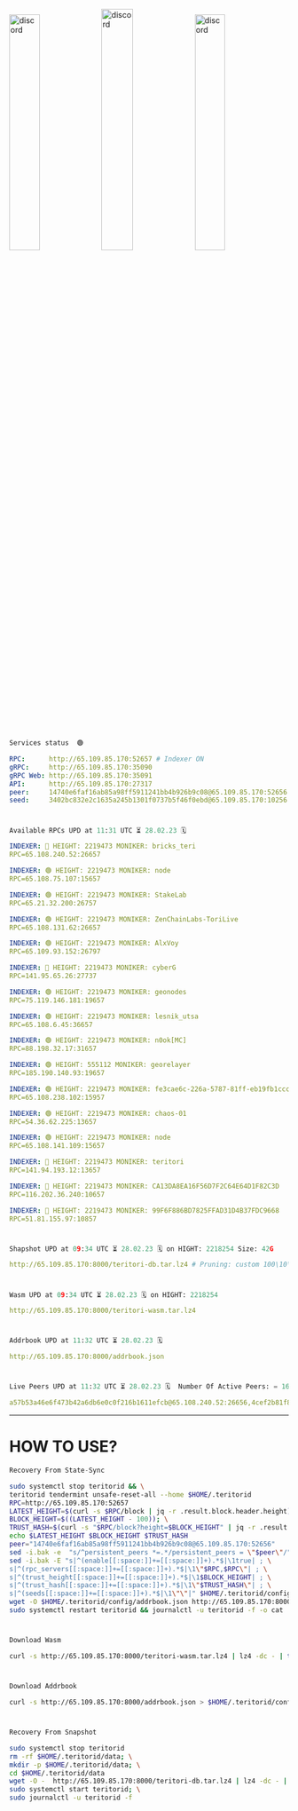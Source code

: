 [<img src='https://user-images.githubusercontent.com/83868103/215836529-812ac1b8-029f-4f5d-bb72-8539c308b0f4.png' alt='discord'  width='33%'>](https://github.com/romanv1812/Teritori/blob/main/data/mainnet_guide.md)[<img src='https://user-images.githubusercontent.com/83868103/215836572-1ace2f52-bfa5-452a-a9bd-1382169bc8f2.png' alt='discord'  width='33.39%'>](https://restake.app/teritori/torivaloper1qy38xmcrnht0kt5c5fryvl8llrpdwer6atxj5u/stake)[<img src='https://user-images.githubusercontent.com/83868103/215836599-cb1990d2-2e43-4fc2-898a-c373bcb64677.png' alt='discord'  width='33%'>](https://restake.app/teritori/torivaloper1qy38xmcrnht0kt5c5fryvl8llrpdwer6atxj5u/stake)
```python
Services status  🟢
```
```YAML
RPC:      http://65.109.85.170:52657 # Indexer ON
gRPC:     http://65.109.85.170:35090
gRPC Web: http://65.109.85.170:35091
API:      http://65.109.85.170:27317
peer:     14740e6faf16ab85a98ff5911241bb4b926b9c08@65.109.85.170:52656
seed:     3402bc832e2c1635a245b1301f0737b5f46f0ebd@65.109.85.170:10256
```
#
```python
Available RPCs UPD at 11:31 UTC ⏳ 28.02.23 🗓️ 
```
```YAML
INDEXER: 🔴 HEIGHT: 2219473 MONIKER: bricks_teri
RPC=65.108.240.52:26657

INDEXER: 🟢 HEIGHT: 2219473 MONIKER: node
RPC=65.108.75.107:15657

INDEXER: 🟢 HEIGHT: 2219473 MONIKER: StakeLab
RPC=65.21.32.200:26757

INDEXER: 🟢 HEIGHT: 2219473 MONIKER: ZenChainLabs-ToriLive
RPC=65.108.131.62:26657

INDEXER: 🟢 HEIGHT: 2219473 MONIKER: AlxVoy
RPC=65.109.93.152:26797

INDEXER: 🔴 HEIGHT: 2219473 MONIKER: cyberG
RPC=141.95.65.26:27737

INDEXER: 🟢 HEIGHT: 2219473 MONIKER: geonodes
RPC=75.119.146.181:19657

INDEXER: 🟢 HEIGHT: 2219473 MONIKER: lesnik_utsa
RPC=65.108.6.45:36657

INDEXER: 🟢 HEIGHT: 2219473 MONIKER: n0ok[MC]
RPC=88.198.32.17:31657

INDEXER: 🟢 HEIGHT: 555112 MONIKER: georelayer
RPC=185.190.140.93:19657

INDEXER: 🟢 HEIGHT: 2219473 MONIKER: fe3cae6c-226a-5787-81ff-eb19fb1cccce
RPC=65.108.238.102:15957

INDEXER: 🟢 HEIGHT: 2219473 MONIKER: chaos-01
RPC=54.36.62.225:13657

INDEXER: 🟢 HEIGHT: 2219473 MONIKER: node
RPC=65.108.141.109:15657

INDEXER: 🔴 HEIGHT: 2219473 MONIKER: teritori
RPC=141.94.193.12:13657

INDEXER: 🔴 HEIGHT: 2219473 MONIKER: CA13DA8EA16F56D7F2C64E64D1F82C3D
RPC=116.202.36.240:10657

INDEXER: 🔴 HEIGHT: 2219473 MONIKER: 99F6F886BD7825FFAD31D4B37FDC9668
RPC=51.81.155.97:10857

```
#
```python
Shapshot UPD at 09:34 UTC ⏳ 28.02.23 🗓️ on HIGHT: 2218254 Size: 42G
```
```YAML
http://65.109.85.170:8000/teritori-db.tar.lz4 # Pruning: custom 100\10\100 Indexer kv
```
#
```python
Wasm UPD at 09:34 UTC ⏳ 28.02.23 🗓️ on HIGHT: 2218254
```
```YAML
http://65.109.85.170:8000/teritori-wasm.tar.lz4
```
#
```python
Addrbook UPD at 11:32 UTC ⏳ 28.02.23 🗓️ 
```
```YAML
http://65.109.85.170:8000/addrbook.json
```
#
```python
Live Peers UPD at 11:32 UTC ⏳ 28.02.23 🗓️  Number Of Active Peers: = 16
```
```YAML
a57b53a46e6f473b42a6db6e0c0f216b1611efcb@65.108.240.52:26656,4cef2b81f82420434c6ce0dc43ca04ad18ef773f@65.108.75.107:15656,a06fbbb9ace823ae28a696a91daa2d0644653c28@65.21.32.200:26756,8e9624292123624e4eddc3f43189f08a0424127e@65.108.131.62:26656,6ef7a8bc7a3cc0856594f12570e8f2282a099dcf@65.109.93.152:26796,e3b906fefa58783395fcf72086c698707908a558@141.95.65.26:27736,16f90d350de14a596ebdc683ce5e703c14e40bb3@75.119.146.181:19656,46b7ae20e3cc4264076a91c3601f3894a021a80d@65.108.6.45:36656,e3374c3d25a36f06662fa150043e5e6529d11570@88.198.32.17:31656,8a34095a1b88208ae02e2d6fe3bd0dd92aa2d404@185.190.140.93:19656,2b4f46e601fb4ede2a0c98976337e3afdaa50dac@65.108.238.102:15956,10a19941e819a9a89873398b1d52794929d245a0@54.36.62.225:13656,5cabaab828aea4bcc60e20c5a87b469c43023557@65.108.141.109:15656,317d9a102d4a04337c65571c18df0e98269dce87@141.94.193.12:13656,d40face481bc00a617d9a29c39be412a776e28c2@116.202.36.240:10656,3bd3a20d7c8a26a20927289a7a6bffecf71de53e@51.81.155.97:10856
```
---
# HOW TO USE?
```python
Recovery From State-Sync
```
```bash
sudo systemctl stop teritorid && \
teritorid tendermint unsafe-reset-all --home $HOME/.teritorid
RPC=http://65.109.85.170:52657
LATEST_HEIGHT=$(curl -s $RPC/block | jq -r .result.block.header.height); \
BLOCK_HEIGHT=$((LATEST_HEIGHT - 100)); \
TRUST_HASH=$(curl -s "$RPC/block?height=$BLOCK_HEIGHT" | jq -r .result.block_id.hash)
echo $LATEST_HEIGHT $BLOCK_HEIGHT $TRUST_HASH
peer="14740e6faf16ab85a98ff5911241bb4b926b9c08@65.109.85.170:52656"
sed -i.bak -e  "s/^persistent_peers *=.*/persistent_peers = \"$peer\"/" $HOME/.teritorid/config/config.toml
sed -i.bak -E "s|^(enable[[:space:]]+=[[:space:]]+).*$|\1true| ; \
s|^(rpc_servers[[:space:]]+=[[:space:]]+).*$|\1\"$RPC,$RPC\"| ; \
s|^(trust_height[[:space:]]+=[[:space:]]+).*$|\1$BLOCK_HEIGHT| ; \
s|^(trust_hash[[:space:]]+=[[:space:]]+).*$|\1\"$TRUST_HASH\"| ; \
s|^(seeds[[:space:]]+=[[:space:]]+).*$|\1\"\"|" $HOME/.teritorid/config/config.toml
wget -O $HOME/.teritorid/config/addrbook.json http://65.109.85.170:8000/addrbook.json
sudo systemctl restart teritorid && journalctl -u teritorid -f -o cat
```
#
```python
Download Wasm
```
```bash
curl -s http://65.109.85.170:8000/teritori-wasm.tar.lz4 | lz4 -dc - | tar -xf - -C $HOME/.teritorid/data
```
#
```python
Download Addrbook
```
```bash
curl -s http://65.109.85.170:8000/addrbook.json > $HOME/.teritorid/config/addrbook.json
```
#
```python
Recovery From Snapshot
```
```bash
sudo systemctl stop teritorid
rm -rf $HOME/.teritorid/data; \
mkdir -p $HOME/.teritorid/data; \
cd $HOME/.teritorid/data
wget -O -  http://65.109.85.170:8000/teritori-db.tar.lz4 | lz4 -dc - | tar -xf - -C $HOME/.teritorid
sudo systemctl start teritorid; \
sudo journalctl -u teritorid -f
```
